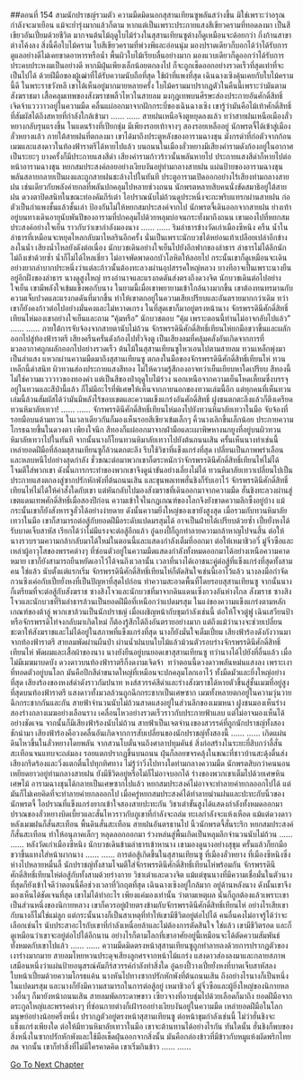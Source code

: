 ##ตอนที่ 154 สามนักปราชญ์รวมตัว
ความมืดมิดนอกสุสานเทียนซูพลันสว่างขึ้น มิใช่เพราะว่าอรุณกำลังจะมาเยือน แม้จะย่ำรุ่งมากแล้วก็ตาม หากแต่เป็นเพราะประกายแสงสีเขียวครามที่ทอดลงมา เป็นสีเขียวอันเปี่ยมด้วยชีวิต มากจนต้นไม้ฤดูใบไม้ร่วงในสุสานเทียนซูต่างก็ดูเหมือนจะด้อยกว่า กิ่งก้านสาขาต่างโค้งลง
สิ่งนี้คือใบไม้คราม ใบสีเขียวครามที่พ่วงพีและอ่อนนุ่ม มองปราดเดียวก็บอกได้ว่าได้รับการดูแลอย่างดีไม่เคยขาดอาหารหรือน้ำ พื้นผิวใบไม้เรียบลื่นอย่างมาก มองแวบเดียวก็ดูออกว่าได้รับการประคบประหงมเป็นอย่างดี หากมีฝุ่นเพียงเล็กน้อยตกลงไป ก็จะถูกเช็ดออกอย่างรวดเร็วที่สุดเท่าที่จะเป็นไปได้ ด้วยฝีมือของผู้เฒ่าที่ได้รับความนับถือที่สุด ใช้ผ้าที่แพงที่สุด
เฉินฉางเซิงคุ้นเคยกับใบไม้ครามนี้ดี ในพระราชวังหลี เขาได้เห็นอยู่มากมายหลายครั้ง
ใบไม้ครามมาปรากฏตัวในคืนนี้เพราะว่ามันตามสังฆราชมา
เสื้อคลุมเทพของสังฆราชพลิ้วไหวในสายลม
มงกุฎเทพบนศีรษะส่องประกายอันศักดิ์สิทธิ์ เจิดจ้าแวววาวอยู่ในความมืด
คลื่นแผ่ออกมาจากฝักกระบี่ของเฉินฉางเซิง เขารู้ว่ามันคือไม้เท้าศักดิ์สิทธิ์ที่สัมผัสได้ถึงสหายที่กำลังใกล้เข้ามา
……
……
สายฝนเหนือจิงตูหยุดลงแล้ว ทว่าสายฝนเหนือเมืองลั่วหยางกลับรุนแรงขึ้น
ในแดนร้างที่เปียกชุ่ม มีเพียงรอยเท้าจางๆ สองรอยเหลืออยู่ นักพรตจี้ได้เข้าสู่เมืองลั่วหยางแล้ว ภายใต้สายฝนที่ตกลงมา เขาได้มาถึงประตูหลังของอารามฉางชุน
มังกรดำที่ก่อตัวจากก้อนเมฆและแสงดาวในท้องฟ้าราตรีได้หายไปแล้ว บนถนนในเมืองลั่วหยางมีเสียงคำรามดังก้องอยู่ในอากาศเป็นระยะๆ บางครั้งก็มีประกายแสงสีดำ
เสียงคำรามก้าวร้าวนั้นพลันหายไป
ประกายแสงสีดำก็หายไปต่อหน้าอารามฉางชุน
หยกสมประสงค์ลอยอย่างเงียบงันอยู่ท่ามกลางสายฝน
แผ่นป้ายของอารามฉางชุนพลันสลายกลายเป็นผงและถูกสายฝนชะล้างไปในทันที
ประตูอารามเปิดออกอย่างไร้เสียงท่ามกลางสายฝน เช่นเดียวกับพลังค่ายกลที่พลันปกคลุมไปหลายช่วงถนน
นักพรตหลายสิบคนนั่งขัดสมาธิอยู่ใต้สายฝน ดวงตาปิดสนิทในขณะท่องคัมภีร์เต๋า
ไอปราณนับไม่ถ้วนดูประหนึ่งจะกะพริบแทรกผ่านสายฝน ก่อตัวเป็นกำแพงชั้นแล้วชั้นเล่า ป้องกันไม่ให้หยกสมประสงค์จากไป
นักพรตจี้เดินออกจากสายฝน ย่างเท้าอยู่บนทางเดินอายุนับพันปีของอารามที่ปกคลุมไปด้วยหลุมบ่อจนกระทั่งมาถึงถนน
เขามองไปที่หยกสมประสงค์อย่างใจเย็น
ราวกับว่าเขากำลังมองนาง
……
……
ริมลำธารข้างวัดเก่าเมืองซีหนิง
ครืน
น้ำในลำธารที่เหมือนจะหยุดไหลกลับมาไหลรินอีกครั้ง
นั่นเป็นเพราะนักบวชได้หย่อนเท้าเปลือยเปล่าอีกข้างลงในน้ำ
เสียงน้ำไหลยังดังต่อเนื่อง
นักบวชเดินอย่างใจเย็นไปยังอีกฟากของลำธาร
ลำธารไม่ได้ลึกนัก ไม่ถึงเข่าด้วยซ้ำ น้ำก็ไม่ได้ไหลเชี่ยว ไม่อาจพัดพาดอกบัวโลหิตให้ลอยไป กระนั้นเขาก็ดูเหมือนจะเดินอย่างยากลำบากประหนึ่งว่าแต่ละก้าวนั้นต้องทะลวงผ่านอุปสรรคใหญ่หลวง
บางทีอาจเป็นเพราะนางยืนอยู่อีกฝั่งของลำธาร
นางดูสูงใหญ่ ทรงอำนาจและแรงกดดันส่งตรงถึงดวงจิต
นักบวชเดินต่อไปอย่างใจเย็น
เขามีพลังใจเข้มแข็งพอกับนาง ในยามนี้เมื่อเขาพยายามเข้าใกล้นางมากขึ้น เขาต้องทนทรมานกับความเจ็บปวดและแรงกดดันที่มากขึ้น ทำให้เขาตกอยู่ในความเสียเปรียบและอันตรายมากกว่าเดิม
ทว่าเขาก็ยังคงก้าวต่อไปอย่างมั่นคงและไม่หวาดเกรง
ในที่สุดเขาก็มาอยู่ตรงหน้านาง
จักรพรรดินีศักดิ์สิทธิ์เทียนไห่มองเขาอย่างใจเย็นและถาม “คุ้มหรือ”
นักบวชตอบ “คุ้ม เพราะตอนนี้ท่านไม่อาจกลับไปแล้ว”
……
……
ภายใต้การจับจ้องจากสายตานับไม่ถ้วน จักรพรรดินีศักดิ์สิทธิ์เทียนไห่ยกมือขวาขึ้นและผลักออกไปสู่ท้องฟ้าราตรี
เสียงครืนครั่นดังก้องไปทั่วจิงตู เป็นเสียงลมที่คลุ้มคลั่งอันเกิดจากการที่มวลอากาศถูกผลักออกไปอย่างรวดเร็ว
ต้นไม้ในสุสานเทียนซูไหวเอนไปตามสายลม
ทวนเหล็กพุ่งมาเป็นลำแสง แหวกผ่านความมืดมาถึงสุสานเทียนซู ตกลงในมือของจักรพรรดินีศักดิ์สิทธิ์เทียนไห่
ทวนเหล็กนี้ดำสนิท ผิวทวนส่องประกายแสงสีทอง ไม่ให้ความรู้สึกองอาจทว่าเย็นเยียบหาใดเปรียบ
สีทองนี้ไม่ใช่ความแวววาวของทองคำ แต่เป็นสีของป่าฤดูใบไม้ร่วง
นอกเหนือจากความเย็นโหดเหี้ยมซึ่งบรรจุอยู่ในทวนและสีป่านี้แล้ว ก็ไม่มีอะไรที่พิเศษให้เห็นจากภายนอกของทวนเล่มนี้อีก
แต่ทุกคนที่เห็นทวนเล่มนี้ล้วนสัมผัสได้ว่ามันมีพลังไร้ขอบเขตและความแข็งแกร่งอันศักดิ์สิทธิ์
ฝูงชนตกตะลึงแล้วก็ตึงเครียด
ทวนหิมาลัยเทวา!
……
……
จักรพรรดินีศักดิ์สิทธิ์เทียนไห่มองไปยังทวนหิมาลัยเทวาในมือ จับจ้องที่รอยมือบนด้ามทวน ในเวลาเดียวกันก็มองเห็นรอยสีเขียวเข้มเล็กๆ
คิ้วนางเลิกขึ้นเล็กน้อย ประกายความโกรธฉายขึ้นในดวงตา
เพียงใจนึก สีทองก็แผ่ออกมาจากฝ่ามือและเผาพิษหางนกยูงที่อยู่บนผิวทวนหิมาลัยเทวาไปในทันที
จากนั้นนางก็โยนทวนหิมาลัยเทวาไปยังต้นถนนเสิน
ครั้นเห็นนางทำเช่นนี้ เหล่ายอดฝีมือที่ล้อมสุสานเทียนซูก็ล้วนตกตะลึง รีบใช้วิชาที่แข็งแกร่งที่สุด เปลี่ยนเป็นภาพพร่าเลือนและหลบหนีไปอย่างสุดกำลัง
ชั่วขณะต่อมาพวกเขาก็ตระหนักว่าจักรพรรดินีศักดิ์สิทธิ์เทียนไห่ไม่ได้โจมตีใส่พวกเขา ดังนั้นการกระทำของพวกเขาจึงดูน่าขันอย่างเลี่ยงไม่ได้
ทวนหิมาลัยเทวาเปลี่ยนไปเป็นประกายแสงตกลงสู่ซากปรักหักพังที่ต้นถนนเสิน และขุนพลเทพฮั่นชิงก็รับเอาไว้
จักรพรรดินีศักดิ์สิทธิ์เทียนไห่ไม่ได้ให้คำสั่งใดกับเขา แต่หันกลับไปมองสังฆราชที่เดินออกมาจากความมืด
ฮั่นชิงทะลวงผ่านสู่เขตแดนเทพศักดิ์สิทธิ์เมื่อสองปีก่อน ความเข้าใจในกฎเกณฑ์ของโลกจึงยังขาดความลึกซึ้งอยู่บ้าง แม้กระนั้นเขาก็ยังสังหารจูลั่วได้อย่างง่ายดาย ดังนั้นความยิ่งใหญ่ของเขายังสูงสุด เมื่อรวมกับทวนหิมาลัยเทวาในมือ เขาก็สามารถต่อสู้กับยอดฝีมือระดับแปดมรสุมได้ อาจเป็นฝ่ายได้เปรียบด้วยซ้ำ
เปี๋ยยั่งหงได้รับบาดเจ็บสาหัส เรียกได้ว่าไม่มีแรงจะต่อสู้อีกแล้ว อู๋ฉยงปี้ก็ถูกทำลายความกล้าหาญไปจนสิ้น ต่อให้นางรวบรวมความกล้ากลับมาได้ใหม่ในตอนนี้และแสดงกำลังเต็มที่ออกมา ต่อให้เหมาชิวอวี่ มู่จิ่วซือและเหล่าผู้อาวุโสของพรรคต่างๆ ที่ซ่อนตัวอยู่ในความมืดแสดงกำลังทั้งหมดออกมาได้อย่างเหนือความคาดหมาย เขาก็ยังสามารถยืนหยัดเอาไว้ได้จนถึงเวลานั้น
เวลาที่นางได้เอาชนะคู่ต่อสู้ที่แข็งแกร่งที่สุดทั้งสามคน
ใช่แล้ว นับตั้งแต่แรกเริ่ม จักรพรรดินีศักดิ์สิทธิ์เทียนไห่ก็ตัดสินใจเช่นนี้เอาไว้แล้ว
นางลงมือกำจัดกวนซิงเค่อกับเปี๋ยยั่งหงที่เป็นปัญหาที่สุดไปก่อน ทำความสะอาดพื้นที่โดยรอบสุสานเทียนซู
จากนั้นนางก็เตรียมที่จะต่อสู้กับสังฆราช ซางสิงโจวและนักบวชที่มาจากดินแดนเซิ่งกวงอันห่างไกล
สังฆราช ซางสิงโจวและนักบวชที่ริมลำธารล้วนเป็นยอดฝีมือที่เหนือกว่าแปดมรสุม ในแง่ของความแข็งแกร่งตามหลักเกณฑ์ของต้าลู่ พวกเขาล้วนเป็นนักปราชญ์
เมื่อเผชิญหน้ากับขุมกำลังเช่นนี้ ต่อให้โจวตู๋ฟู เฉินเสวียนป้าหรือจักรพรรดิไท่จงกลับมาเกิดใหม่ ก็ต้องรู้สึกได้ถึงอันตรายอย่างมาก
แต่ถึงแม้ว่านางจะช่วยเปลี่ยนชะตาให้สังฆราชและไม่ได้อยู่ในสภาพที่แข็งแกร่งที่สุด นางก็ยังมั่นใจเต็มเปี่ยม
เสียงฟ้าร้องดังกังวานมาจากท้องฟ้าราตรี
สายลมพัดผ่านผืนป่า ผ่านน้ำฝนบนใบไม้แล้วม้วนตัวรอบร่างจักรพรรดินีศักดิ์สิทธิ์เทียนไห่ พัดผมและเสื้อผ้าของนาง
นางยังยืนอยู่บนยอดเขาสุสานเทียนซู ทว่านางได้ไปยังที่อื่นแล้ว
เมื่อไม่มีเมฆมาบดบัง ดวงดาวบนท้องฟ้าราตรีก็งดงามเจิดจ้า  ทว่าตอนนี้ดวงดาวพลันหม่นแสงลง เพราะเงาที่ทอดตัวอยู่บนโลก
มันคือปีกสีดำขนาดใหญ่ที่เหมือนจะปกคลุมโลกเอาไว้ ทั้งมืดมัวและยิ่งใหญ่อย่างที่สุด
เสียงร้องของหงส์ดำดังราวกัมปนาท
หงส์สวรรค์สีดำและร่างสังฆราชได้หายตัวขึ้นสู่ชั้นเมฆที่อยู่สูงที่สุดบนท้องฟ้าราตรี
แสงดาวทั้งมวลล้วนถูกฉีกกระชากเป็นเศษซาก เมฆทั้งหลายตกอยู่ในความวุ่นวาย ฉีกกระชากกันและกัน
สายฟ้าจำนวนนับไม่ถ้วนสาดแสงอยู่ในส่วนลึกของเมฆหนา
ฝูงชนมองเห็นร่างสองร่างกลางเมฆอย่างเลือนราง เคลื่อนไหวอย่างรวดเร็วราวกับประกายฟ้าแลบ แต่ไม่อาจมองเห็นได้อย่างชัดเจน
จากนั้นก็มีเสียงฟ้าร้องนับไม่ถ้วน
สายฟ้าเป็นเจตจำนงของสวรรค์ที่ถูกนักปราชญ์ทั้งสองชักนำมา
เสียงฟ้าร้องคือวงคลื่นอันเกิดจากการสับเปลี่ยนของนักปราชญ์ทั้งสองนี้
……
……
เกิดแผ่นดินไหวขึ้นในลั่วหยางโดยพลัน
จากสวนโบตั๋นจนถึงศาลาปทุมคันธ์ สิ่งก่อสร้างในระยะยี่สิบกว่าลี้สั่นสะเทือนจนแทบจะถล่มลง รอยแตกปรากฏขึ้นบนถนน ฝุ่นก็ลอยขจรคลุ้งในขณะที่ชาวบ้านสะดุ้งตื่นส่งเสียงกรีดร้องและวิ่งแตกตื่นไปทุกทิศทาง ไม่รู้ว่าวิ่งไปทางใดท่ามกลางความมืด
นักพรตสิบกว่าคนนอนเหยียดยาวอยู่ท่ามกลางสายฝน ยังมีชีวิตอยู่หรือไม่ก็ไม่อาจบอกได้ ร่างของพวกเขาเต็มไปด้วยเศษหินเศษไม้ อารามฉางชุนได้กลายเป็นเศษซากไปแล้ว
หยกสมประสงค์ไม่อาจจะทำลายค่ายกลออกไปได้ แต่มันก็ไม่เคยคิดที่จะทำลายค่ายกลออกไป เมื่อครู่หยกสมประสงค์ได้ทำลายม่านฝนและปะทะกับนิ้วของนักพรตจี้
ไอปราณที่แข็งแกร่งยากเข้าใจสองสายปะทะกัน วิชาเต๋าขั้นสูงได้แสดงกำลังทั้งหมดออกมา ปราณของลั่วหยางบิดเบี้ยวและสั่นไหวราวกับภูเขาที่กำลังจะถล่ม ทะเลกำลังจะแห้งเหือด แม้แต่ดวงดาวหลังเมฆฝนก็สั่นสะเทือน
พื้นดินสั่นสะเทือน สายฝนอันตรธานไป นิ้วนักพรตจี้สั่นระริก หยกสมประสงค์ก็สั่นสะเทือน ทำให้อนุภาคเล็กๆ หลุดลอกออกมา ร่วงหล่นสู่พื้นเกิดเป็นหลุมลึกจำนวนนับไม่ถ้วน
……
……
หลังวัดเก่าเมืองซีหนิง
นักบวชเดินข้ามลำธารเข้าหานาง
เขามองดูนางอย่างสุขุม ครั้นแล้วก็ยกมือขวาขึ้นแทงใส่หน้าผากนาง
……
……
การต่อสู้เกิดขึ้นในสุสานเทียนซู ที่เมืองลั่วหยาง ที่เมืองซีหนิงซึ่งห่างไปหลายหมื่นลี้
นักปราชญ์ทั้งสามโจมตีใส่จักรพรรดินีศักดิ์สิทธิ์เทียนไห่พร้อมกัน
จักรพรรดินีศักดิ์สิทธิ์เทียนไห่ต่อสู้กับทั้งสามด้วยร่างกาย วิชาเต๋าและดวงจิต
แม้แต่ขุนนางที่มีความเชื่อมั่นในตัวนางที่สุดก็ยังเข้าใจดีว่าตอนนี้คือช่วงเวลาที่วิกฤตที่สุด
เฉินฉางเซิงอยู่ใกล้มาก อยู่ด้านหลังนาง ดังนั้นเขาจึงมองเห็นได้ชัดเจนที่สุด
เขาไม่ได้ทำอะไร เพียงแค่มองเท่านั้น
ว่าตามเหตุผล นั่นก็ถูกต้องแล้วเพราะเขาเป็นส่วนหนึ่งของนิกายหลวง เขาก็ควรอยู่ฝ่ายตรงข้ามกับจักรพรรดินีศักดิ์สิทธิ์เทียนไห่ อย่างไรเสียเขากับนางก็ไม่ใช่แม่ลูก แต่กระนั้นนางก็เป็นสาเหตุที่ทำให้เขามีชีวิตอยู่ต่อไปได้
คนอื่นคงไม่อาจรู้ได้ว่าจะเลือกเช่นไร
นับประสาอะไรกับเขาที่กำลังเหนื่อยล้าและไม่ต้องการตัดสินใจ
ใช่แล้ว เขามีชีวิตรอด และก็ดูเหมือนว่าเขาจะอยู่ต่อไปได้อีกนาน อย่างไรก็ตามโลกที่เขาอาศัยอยู่นี้เหมือนจะได้ตัดความสัมพันธ์ทั้งหมดกับเขาไปแล้ว
……
……
ความมืดมิดตรงหน้าสุสานเทียนซูถูกทำลายลงด้วยการปรากฏตัวของเงาร่างมากมาย
สายลมโหยหวนประดุจเสียงลูกศรจากหน้าไม้แกร่ง แสงดาวส่องลงมาและกลายสภาพ เสมือนหนึ่งว่าแผ่นป้ายอนุสรณ์คัมภีร์สวรรค์กำลังทำสิ่งใด
อู๋ฉยงปี้วางเปี๋ยยั่งหงที่บาดเจ็บสาหัสลง ใบหน้าเปี่ยมด้วยความโกรธแค้น นางหันไปทางซากปรักหักพังที่ต้นถนนเสิน ถึงอย่างไรนางก็เป็นหนึ่งในแปดมรสุม และนางก็ยังมีความสามารถในการต่อสู้อยู่
เหมาชิวอวี่ มู่จิ่วซือและผู้ยิ่งใหญ่ของนิกายหลวงอื่นๆ ก็มายังหน้าถนนเสิน
สายลมพัดกระดาษขาว เซียวจางที่อาบชุ่มไปด้วยเลือดก็มาถึง
ยอดฝีมือจากตระกูลใหญ่และพรรคต่างๆ ที่ซ่อนกายต่างก็เฝ้ารออย่างเงียบงันอยู่ในความมืด
เหล่ายอดฝีมือในโลกมนุษย์อย่างน้อยครึ่งหนึ่ง ปรากฏตัวอยู่ตรงหน้าสุสานเทียนซู ต่อหน้าขุมกำลังเช่นนี้ ไม่ว่าฮั่นชิงจะแข็งแกร่งเพียงใด ต่อให้มีทวนหิมาลัยเทวาในมือ เขาจะต้านทานได้อย่างไรกัน
ทันใดนั้น ฮั่นชิงก็พบของสิ่งหนึ่งในซากปรักหักพังและใช้มือเช็ดฝุ่นออกจากสิ่งนั้น มันคือกล่องข้าวที่มีข้าวกับหมูแห้งผัดพริกไทยสด
จากนั้น เขาก็ทำสิ่งที่ไม่มีใครคาดคิด
เขาเริ่มกินข้าว
……
……


[Go To Next Chapter]( ./664.md)